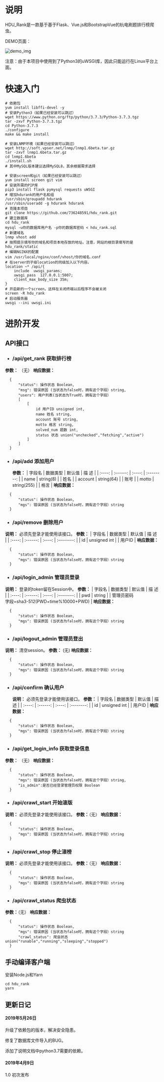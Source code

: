 # 说明

HDU_Rank是一款基于基于Flask、Vue.js和BootstrapVue的杭电刷题排行榜爬虫。

DEMO页面：

![demo_img](demo_img.png)

注意：由于本项目中使用到了Python3的uWSGI库，因此只能运行在Linux平台上面。

# 快速入门

```shell
# 依赖包
yum install libffi-devel -y
# 安装Python3（如果已经安装可以跳过）
wget https://www.python.org/ftp/python/3.7.3/Python-3.7.3.tgz
tar -zxvf Python-3.7.3.tgz
cd Python-3.7.3
./configure
make && make install

# 安装LNMP环境（如果已经安装可以跳过）
wget http://soft.vpser.net/lnmp/lnmp1.6beta.tar.gz
tar -zxvf lnmp1.6beta.tar.gz
cd lnmp1.6beta
./install.sh
# 其中MySQL版本建议选择MySQL8，其余根据需求选择

# 安装screen和git（如果已经安装可以跳过）
yum install screen git vim
# 安装所需的PIP库
pip3 install flask pymysql requests uWSGI
# 增加hdurank的用户名和组
/usr/sbin/groupadd hdurank
/usr/sbin/useradd -g hdurank hdurank
# 克隆本项目
git clone https://github.com/736248591/hdu_rank.git
# 建立数据库
cd hdu_rank
mysql -u你的数据库用户名 -p你的数据库密码 < hdu_rank.sql
# 新建域名
lnmp vhost add
# 按照提示填写你的域名和项目本地存放的地址。注意，网站的根目录填写的是hdu_rank/static
# 编辑NGINX的配置
vim /usr/local/nginx/conf/vhost/你的域名.conf
# 在server的子级location的同级加入以下内容。
location ~* /api/{
    include  uwsgi_params;
    uwsgi_pass  127.0.0.1:5007;
    client_max_body_size 35m;
}
# 开启新的一个screen，这样在关闭终端以后程序不会被关闭
screen -R hdu_rank
# 启动服务器
uwsgi --ini uwsgi.ini 
```
# 进阶开发

## API接口

- ### /api/get_rank 获取排行榜
**参数：** （无）
**响应数据：**
```
  {
      "status": 操作状态 Boolean,
      "msg": 错误原因 (当状态为false时，拥有这个字段）string,
      "users": 用户列表(当状态为True时，拥有这个字段）
      [
          [
              id 用户ID unsigned int,
              name 姓名 string,
              account 账号 string,
              motto 格言 string,
              solved_num 题数 int,
              status 状态 union("unchecked","fetching","active")
          ]
      ]
  }
```

- ### /api/add 添加用户
  **参数：**
| 字段名 | 数据类型 | 默认值 |  描   述   |
| :----: | :------: | :----: | :--------: |
| name	 | string(8) |        | 姓名  |
| account |  string(64)  |        |  账号  |
|  motto | string(255) |        |   格言   |
**响应数据：**
```
  {
      "status": 操作状态 Boolean,
      "mgs": 错误原因 (当状态为false时，拥有这个字段）string
  }
```

- ### /api/remove 删除用户
**说明：** 必须先登录才能使用该接口。
**参数：**
| 字段名 | 数据类型 | 默认值 |  描   述   |
| :----: | :------: | :----: | :--------: |
| id	 |   unsigned int |        | 用户ID  |
**响应数据：**
```
  {
      "status": 操作状态 Boolean,
      "mgs": 错误原因 (当状态为false时，拥有这个字段）string
  }
```

- ### /api/login_admin 管理员登录
**说明：** 登录的token留在Session中。
**参数：**
| 字段名 | 数据类型 | 默认值 |  描   述   |
| :----: | :------: | :----: | :--------: |
| pwd	 |   string |        | 管理员密码<br/>字段=sha3-512(PWD+time%10000+PWD) |
**响应数据：**

```
  {
      "status": 操作状态 Boolean,
      "mgs": 错误原因 (当状态为false时，拥有这个字段）string
  }
```

- ### /api/logout_admin 管理员登出
**说明：** 清空session。
**参数：** (无)
**响应数据：**
```
  {
      "status": 操作状态 Boolean,
      "mgs": 错误原因 (当状态为false时，拥有这个字段）string
  }
```

- ### /api/confirm 确认用户

  **说明：** 必须先登录才能使用该接口。
  **参数：**
| 字段名 | 数据类型 | 默认值 |  描   述   |
| :----: | :------: | :----: | :--------: |
| id	 |   unsigned int |        | 用户ID  |
**响应数据：**
```
  {
      "status": 操作状态 Boolean,
      "mgs": 错误原因 (当状态为false时，拥有这个字段）string
  }
```

- ### /api/get_login_info 获取登录信息
**参数：** （无）
**响应数据：**
```
  {
      "status": 操作状态 Boolean,
      "mgs": 错误原因 (当状态为false时，拥有这个字段）string,
      "is_admin":是否已经登录管理员权限 Boolean
  }
```

- ### /api/crawl_start 开始滚版
**说明：** 必须先登录才能使用该接口。
**参数：**（无）
**响应数据：**
```
  {
      "status": 操作状态 Boolean,
      "mgs": 错误原因 (当状态为false时，拥有这个字段）string
  }
```

- ### /api/crawl_stop 停止滚榜
**说明：** 必须先登录才能使用该接口。
**参数：**（无）
**响应数据：**
```
  {
      "status": 操作状态 Boolean,
      "mgs": 错误原因 (当状态为false时，拥有这个字段）string
  }
```

- ### /api/crawl_status 爬虫状态
**参数：**（无）
**响应数据：**
```
  {
      "status": 操作状态 Boolean,
      "mgs": 错误原因 (当状态为false时，拥有这个字段）string
      "crawl_status": 爬虫状态 union("runable","running","sleeping","stopped")
  }
```
## 手动编译客户端
安装Node.js和Yarn
```shell
cd hdu_rank
yarn
```

## 更新日记

#### 2019年5月26日

升级了依赖包的版本，解决安全隐患。

修复了数据库文件导入的BUG。

添加了说明文档中python3.7需要的依赖。

#### 2019年4月9日 

1.0 初次发布